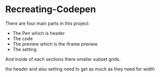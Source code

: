 # Recreating-Codepen

There are four main parts in this project:
- The Pen which is header
- The code
- The preview which is the iframe preview
- The setting

And inside of each sections there smaller subset grids.

the header and also setting need to get as much as they need for width